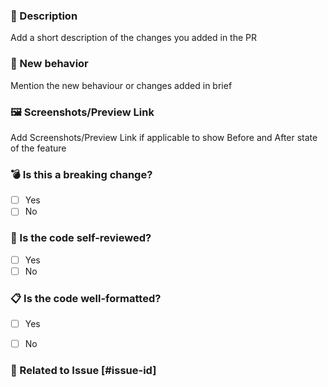### 📝 Description

Add a short description of the changes you added in the PR

### 🚀 New behavior

Mention the new behaviour or changes added in brief

### 🖼 Screenshots/Preview Link

Add Screenshots/Preview Link if applicable to show Before and After state of the feature

### 💣 Is this a breaking change?
- [ ] Yes
- [ ] No

### 🔬 Is the code self-reviewed?
- [ ] Yes
- [ ] No

### 📋 Is the code well-formatted?
- [ ] Yes
- [ ] No


### 🔗 Related to Issue [#issue-id]
